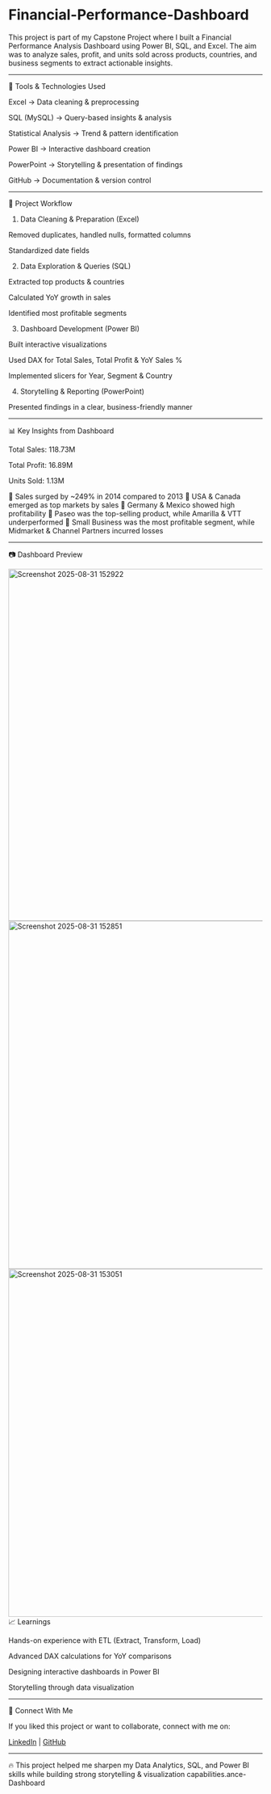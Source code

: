 # Financial-Performance-Dashboard

This project is part of my Capstone Project where I built a Financial Performance Analysis Dashboard using Power BI, SQL, and Excel.
The aim was to analyze sales, profit, and units sold across products, countries, and business segments to extract actionable insights.


---

🔧 Tools & Technologies Used

Excel → Data cleaning & preprocessing

SQL (MySQL) → Query-based insights & analysis

Statistical Analysis → Trend & pattern identification

Power BI → Interactive dashboard creation

PowerPoint → Storytelling & presentation of findings

GitHub → Documentation & version control



---

📌 Project Workflow

1. Data Cleaning & Preparation (Excel)

Removed duplicates, handled nulls, formatted columns

Standardized date fields



2. Data Exploration & Queries (SQL)

Extracted top products & countries

Calculated YoY growth in sales

Identified most profitable segments



3. Dashboard Development (Power BI)

Built interactive visualizations

Used DAX for Total Sales, Total Profit & YoY Sales %

Implemented slicers for Year, Segment & Country



4. Storytelling & Reporting (PowerPoint)

Presented findings in a clear, business-friendly manner





---

📊 Key Insights from Dashboard

Total Sales: 118.73M

Total Profit: 16.89M

Units Sold: 1.13M


🔹 Sales surged by ~249% in 2014 compared to 2013
🔹 USA & Canada emerged as top markets by sales
🔹 Germany & Mexico showed high profitability
🔹 Paseo was the top-selling product, while Amarilla & VTT underperformed
🔹 Small Business was the most profitable segment, while Midmarket & Channel Partners incurred losses


---

📷 Dashboard Preview

<img width="1226" height="697" alt="Screenshot 2025-08-31 152922" src="https://github.com/user-attachments/assets/0106be40-026e-4527-8c54-deeb89821191" />
<img width="1242" height="689" alt="Screenshot 2025-08-31 152851" src="https://github.com/user-attachments/assets/4c2461be-3508-451e-b8f5-0333fffe2741" />
<img width="1218" height="689" alt="Screenshot 2025-08-31 153051" src="https://github.com/user-attachments/assets/aeeb27de-43c2-4fba-b2f4-644f6f0a60a8" />                                                                                                                                                                                             
📈 Learnings

Hands-on experience with ETL (Extract, Transform, Load)

Advanced DAX calculations for YoY comparisons

Designing interactive dashboards in Power BI

Storytelling through data visualization



---

🤝 Connect With Me

If you liked this project or want to collaborate, connect with me on:

 [LinkedIn]( https://www.linkedin.com/in/ankita-c-4a1581212) | [GitHub](https://github.com/AnkitaChoubey/AnkitaChoubey)



---

🔥 This project helped me sharpen my Data Analytics, SQL, and Power BI skills while building strong storytelling & visualization capabilities.ance-Dashboard
